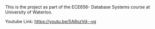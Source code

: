This is the project as part of the ECE656- Database Systems course at University of Waterloo.

Youtube Link: https://youtu.be/5A8szVd--vg
